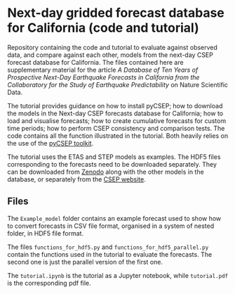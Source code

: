 # Next-day gridded forecast database for California (code and tutorial)

Repository containing the code and tutorial to evaluate against observed data, and compare against each other, models from the next-day CSEP forecast database for California. The files contained here are supplementary material for the article *A Database of Ten Years of Prospective Next-Day Earthquake Forecasts in California from the Collaboratory for the Study of Earthquake Predictability* on Nature Scientific Data.

The tutorial provides guidance on how to install pyCSEP; how to download the models in the Next-day CSEP forecasts database for California; how to load and visualise forecasts; how to create cumulative forecasts for custom time periods; how to perform CSEP consistency and comparison tests. The code contains all the function illustrated in the tutorial. Both heavily relies on the use of the [pyCSEP toolkit](https://github.com/SCECcode/pycsep).

The tutorial uses the ETAS and STEP models as examples. The HDF5 files corresponding to the forecasts need to be downloaded separately. They can be downloaded from [Zenodo](https://zenodo.org/records/15076187) along with the other models in the database, or separately from the [CSEP website](https://cseptesting.org/grid-based-forecasts/). 

## Files

The `Example_model` folder contains an example forecast used to show how to convert forecasts in CSV file format, organised in a system of nested folder, in HDF5 file format.

The files `functions_for_hdf5.py` and `functions_for_hdf5_parallel.py` contain the functions used in the tutorial to evaluate the forecasts. The second one is just the parallel version of the first one.

The `tutorial.ipynb` is the tutorial as a Jupyter notebook, while `tutorial.pdf` is the corresponding pdf file.
